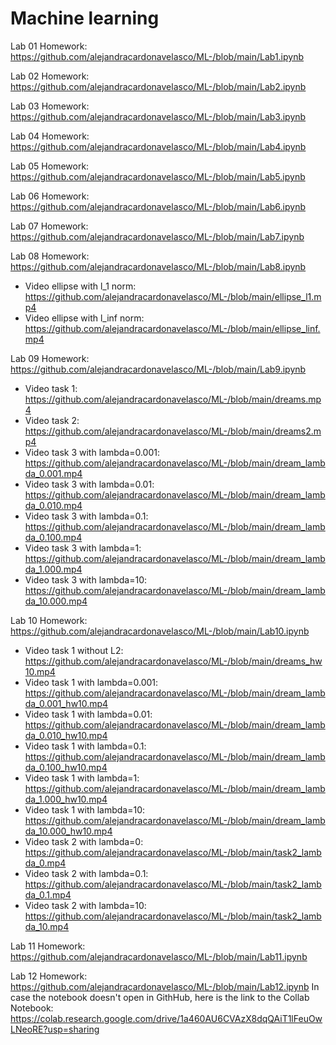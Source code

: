 # Machine learning
Lab 01 Homework: https://github.com/alejandracardonavelasco/ML-/blob/main/Lab1.ipynb

Lab 02 Homework: https://github.com/alejandracardonavelasco/ML-/blob/main/Lab2.ipynb

Lab 03 Homework: https://github.com/alejandracardonavelasco/ML-/blob/main/Lab3.ipynb

Lab 04 Homework: https://github.com/alejandracardonavelasco/ML-/blob/main/Lab4.ipynb

Lab 05 Homework: https://github.com/alejandracardonavelasco/ML-/blob/main/Lab5.ipynb

Lab 06 Homework: https://github.com/alejandracardonavelasco/ML-/blob/main/Lab6.ipynb

Lab 07 Homework: https://github.com/alejandracardonavelasco/ML-/blob/main/Lab7.ipynb

Lab 08 Homework: https://github.com/alejandracardonavelasco/ML-/blob/main/Lab8.ipynb
- Video ellipse with l_1 norm: https://github.com/alejandracardonavelasco/ML-/blob/main/ellipse_l1.mp4
- Video ellipse with l_inf norm:  https://github.com/alejandracardonavelasco/ML-/blob/main/ellipse_linf.mp4

Lab 09 Homework: https://github.com/alejandracardonavelasco/ML-/blob/main/Lab9.ipynb
- Video task 1: https://github.com/alejandracardonavelasco/ML-/blob/main/dreams.mp4
- Video task 2: https://github.com/alejandracardonavelasco/ML-/blob/main/dreams2.mp4
- Video task 3 with lambda=0.001: https://github.com/alejandracardonavelasco/ML-/blob/main/dream_lambda_0.001.mp4
- Video task 3 with lambda=0.01: https://github.com/alejandracardonavelasco/ML-/blob/main/dream_lambda_0.010.mp4
- Video task 3 with lambda=0.1: https://github.com/alejandracardonavelasco/ML-/blob/main/dream_lambda_0.100.mp4
- Video task 3 with lambda=1: https://github.com/alejandracardonavelasco/ML-/blob/main/dream_lambda_1.000.mp4
- Video task 3 with lambda=10: https://github.com/alejandracardonavelasco/ML-/blob/main/dream_lambda_10.000.mp4

Lab 10 Homework: https://github.com/alejandracardonavelasco/ML-/blob/main/Lab10.ipynb
- Video task 1 without L2: https://github.com/alejandracardonavelasco/ML-/blob/main/dreams_hw10.mp4
- Video task 1 with lambda=0.001: https://github.com/alejandracardonavelasco/ML-/blob/main/dream_lambda_0.001_hw10.mp4
- Video task 1 with lambda=0.01: https://github.com/alejandracardonavelasco/ML-/blob/main/dream_lambda_0.010_hw10.mp4
- Video task 1 with lambda=0.1: https://github.com/alejandracardonavelasco/ML-/blob/main/dream_lambda_0.100_hw10.mp4
- Video task 1 with lambda=1: https://github.com/alejandracardonavelasco/ML-/blob/main/dream_lambda_1.000_hw10.mp4
- Video task 1 with lambda=10: https://github.com/alejandracardonavelasco/ML-/blob/main/dream_lambda_10.000_hw10.mp4
- Video task 2 with lambda=0: https://github.com/alejandracardonavelasco/ML-/blob/main/task2_lambda_0.mp4
- Video task 2 with lambda=0.1: https://github.com/alejandracardonavelasco/ML-/blob/main/task2_lambda_0.1.mp4
- Video task 2 with lambda=10: https://github.com/alejandracardonavelasco/ML-/blob/main/task2_lambda_10.mp4

Lab 11 Homework: https://github.com/alejandracardonavelasco/ML-/blob/main/Lab11.ipynb

Lab 12 Homework: https://github.com/alejandracardonavelasco/ML-/blob/main/Lab12.ipynb
In case the notebook doesn't open in GithHub, here is the link to the Collab Notebook:
    https://colab.research.google.com/drive/1a460AU6CVAzX8dqQAiT1lFeuOwLNeoRE?usp=sharing
